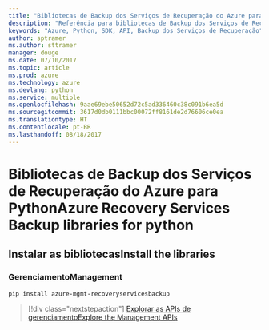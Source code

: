 ```yaml
---
title: "Bibliotecas de Backup dos Serviços de Recuperação do Azure para Python"
description: "Referência para bibliotecas de Backup dos Serviços de Recuperação do Azure para Python"
keywords: "Azure, Python, SDK, API, Backup dos Serviços de Recuperação"
author: sptramer
ms.author: sttramer
manager: douge
ms.date: 07/10/2017
ms.topic: article
ms.prod: azure
ms.technology: azure
ms.devlang: python
ms.service: multiple
ms.openlocfilehash: 9aae69ebe50652d72c5ad336460c38c091b6ea5d
ms.sourcegitcommit: 3617d0db0111bbc00072ff8161de2d76606ce0ea
ms.translationtype: HT
ms.contentlocale: pt-BR
ms.lasthandoff: 08/18/2017
---
```

# <a name="azure-recovery-services-backup-libraries-for-python"></a><span data-ttu-id="c3798-104">Bibliotecas de Backup dos Serviços de Recuperação do Azure para Python</span><span class="sxs-lookup"><span data-stu-id="c3798-104">Azure Recovery Services Backup libraries for python</span></span>

## <a name="install-the-libraries"></a><span data-ttu-id="c3798-105">Instalar as bibliotecas</span><span class="sxs-lookup"><span data-stu-id="c3798-105">Install the libraries</span></span>


### <a name="management"></a><span data-ttu-id="c3798-106">Gerenciamento</span><span class="sxs-lookup"><span data-stu-id="c3798-106">Management</span></span>

```bash
pip install azure-mgmt-recoveryservicesbackup
```
> [!div class="nextstepaction"]
> [<span data-ttu-id="c3798-107">Explorar as APIs de gerenciamento</span><span class="sxs-lookup"><span data-stu-id="c3798-107">Explore the Management APIs</span></span>](/python/api/overview/azure/recoveryservicesbackup/managementlibrary)